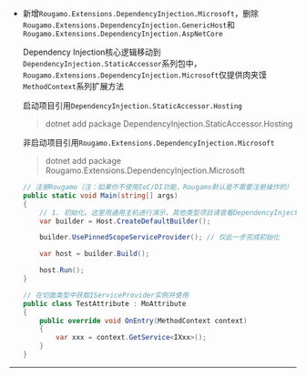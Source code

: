 - 新增`Rougamo.Extensions.DependencyInjection.Microsoft`，删除`Rougamo.Extensions.DependencyInjection.GenericHost`和`Rougamo.Extensions.DependencyInjection.AspNetCore`
    
    Dependency Injection核心逻辑移动到`DependencyInjection.StaticAccessor`系列包中，`Rougamo.Extensions.DependencyInjection.Microsoft`仅提供肉夹馍`MethodContext`系列扩展方法

    启动项目引用`DependencyInjection.StaticAccessor.Hosting`
    > dotnet add package DependencyInjection.StaticAccessor.Hosting

    非启动项目引用`Rougamo.Extensions.DependencyInjection.Microsoft`
    > dotnet add package Rougamo.Extensions.DependencyInjection.Microsoft

    ```csharp
    // 注册Rougamo（注：如果你不使用IoC/DI功能，Rougamo默认是不需要注册操作的）
    public static void Main(string[] args)
    {
        // 1. 初始化。这里用通用主机进行演示，其他类型项目请查看DependencyInjection.StaticAccessor项目的readme
        var builder = Host.CreateDefaultBuilder();

        builder.UsePinnedScopeServiceProvider(); // 仅此一步完成初始化

        var host = builder.Build();

        host.Run();
    }

    // 在切面类型中获取IServiceProvider实例并使用
    public class TestAttribute : MoAttribute
    {
        public override void OnEntry(MethodContext context)
        {
            var xxx = context.GetService<IXxx>();
        }
    }
    ```

---


